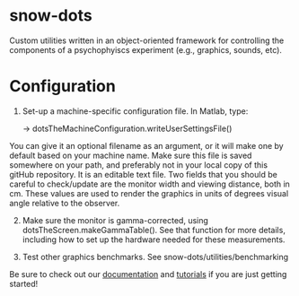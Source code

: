 # snow-dots
Custom utilities written in an object-oriented framework for controlling the components of a psychophyiscs experiment (e.g., graphics, sounds, etc).

# Configuration
1. Set-up a machine-specific configuration file. In Matlab, type:

   -> dotsTheMachineConfiguration.writeUserSettingsFile()
   
You can give it an optional filename as an argument, or it will make one by default based on your machine name. Make sure this file is saved somewhere on your path, and preferably not in your local copy of this gitHub repository. It is an editable text file. Two fields that you should be careful to check/update are the monitor width and viewing distance, both in cm. These values are used to render the graphics in units of degrees visual angle relative to the observer.

2. Make sure the monitor is gamma-corrected, using dotsTheScreen.makeGammaTable(). See that function for more details, including how to set up the hardware needed for these measurements.

3. Test other graphics benchmarks. See snow-dots/utilities/benchmarking


Be sure to check out our [documentation](https://thegoldlab.github.io/SnowDotsDocumentation/index.html) and [tutorials](https://github.com/TheGoldLab/Lab_Tutorials) if you are just getting started!
